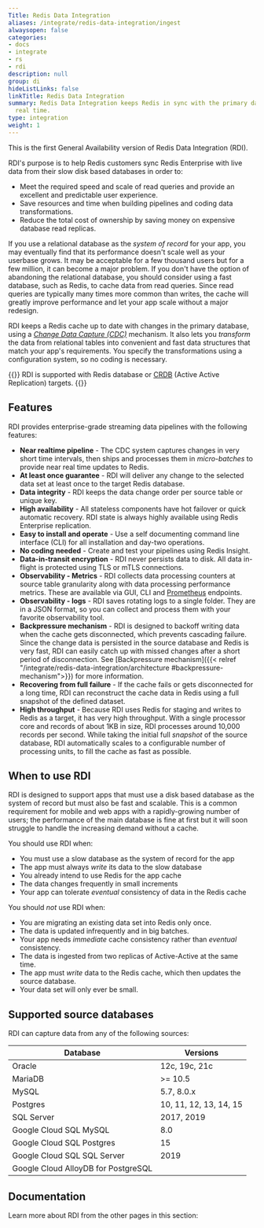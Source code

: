 ```yaml
---
Title: Redis Data Integration
aliases: /integrate/redis-data-integration/ingest
alwaysopen: false
categories:
- docs
- integrate
- rs
- rdi
description: null
group: di
hideListLinks: false
linkTitle: Redis Data Integration
summary: Redis Data Integration keeps Redis in sync with the primary database in near
  real time.
type: integration
weight: 1
---
```


This is the first General Availability version of Redis Data Integration (RDI).

RDI's purpose is to help Redis customers sync Redis Enterprise with live data from their slow disk based databases in order to:

- Meet the required speed and scale of read queries and provide an excellent and predictable user experience.
- Save resources and time when building pipelines and coding data transformations.
- Reduce the total cost of ownership by saving money on expensive database read replicas.

If you use a relational database as the *system of record* for your app,
you may eventually find
that its performance doesn't scale well as your userbase grows. It may be
acceptable for a few thousand users but for a few million, it can become a
major problem. If you don't have the option of abandoning the relational
database, you should consider using a fast
database, such as Redis, to cache data from read queries. Since read queries
are typically many times more common than writes, the cache will greatly
improve performance and let your app scale without a major redesign.

RDI keeps a Redis cache up to date with changes in the primary database, using a
[*Change Data Capture (CDC)*](https://en.wikipedia.org/wiki/Change_data_capture) mechanism.
It also lets you *transform* the data from relational tables into convenient
and fast data structures that match your app's requirements. You specify the
transformations using a configuration system, so no coding is necessary.

{{<note>}}
RDI is supported with Redis database or [CRDB](https://redis.com/redis-enterprise/technology/active-active-geo-distribution/) (Active Active Replication) targets.
{{</note>}}

## Features

RDI provides enterprise-grade streaming data pipelines with the following features:

- **Near realtime pipeline** - The CDC system captures changes in very short time intervals,
  then ships and processes them in *micro-batches* to provide near real time updates to Redis.
- **At least once guarantee** - RDI will deliver any change to the selected data set at least
  once to the target Redis database.
- **Data integrity** - RDI keeps the data change order per source table or unique key.
- **High availability** - All stateless components have hot failover or quick automatic recovery.
  RDI state is always highly available using Redis Enterprise replication.
- **Easy to install and operate** - Use a self documenting command line interface (CLI)
  for all installation and day-two operations.
- **No coding needed** - Create and test your pipelines using Redis Insight.
- **Data-in-transit encryption** - RDI never persists data to disk. All data in-flight is
  protected using TLS or mTLS connections.
- **Observability - Metrics** - RDI collects data processing counters at source table granularity
  along with data processing performance metrics. These are available via GUI, CLI and 
  [Prometheus](https://prometheus.io/) endpoints.
- **Observability - logs** - RDI saves rotating logs to a single folder. They are in a JSON format,
  so you can collect and process them with your favorite observability tool.
- **Backpressure mechanism** - RDI is designed to backoff writing data when the cache gets
  disconnected, which prevents cascading failure. Since the change data is persisted in the source
  database and Redis is very fast, RDI can easily catch up with missed changes after a short period of
  disconnection. See [Backpressure mechanism]({{< relref "/integrate/redis-data-integration/architecture #backpressure-mechanism">}}) for more information.
- **Recovering from full failure** - If the cache fails or gets disconnected for a long time,
  RDI can reconstruct the cache data in Redis using a full snapshot of the defined dataset.
- **High throughput** - Because RDI uses Redis for staging and writes to Redis as a target,
  it has very high throughput. With a single processor core and records of about 1KB in size,
  RDI processes around 10,000 records per second. While taking the initial full *snapshot* of
  the source database, RDI automatically scales to a configurable number of processing units,
  to fill the cache as fast as possible.

## When to use RDI

RDI is designed to support apps that must use a disk based database as the system of record
but must also be fast and scalable. This is a common requirement for mobile and web
apps with a rapidly-growing number of users; the performance of the main database is fine at first
but it will soon struggle to handle the increasing demand without a cache.

You should use RDI when:

- You must use a slow database as the system of record for the app 
- The app must always *write* its data to the slow database
- You already intend to use Redis for the app cache
- The data changes frequently in small increments
- Your app can tolerate *eventual* consistency of data in the Redis cache

You should *not* use RDI when:

- You are migrating an existing data set into Redis only once.
- The data is updated infrequently and in big batches.
- Your app needs *immediate* cache consistency rather than *eventual* consistency.
- The data is ingested from two replicas of Active-Active at the same time.
- The app must *write* data to the Redis cache, which then updates the source database.
- Your data set will only ever be small.

## Supported source databases

RDI can capture data from any of the following sources:

| Database                    | Versions               |
| --------------------------- | ---------------------- |
| Oracle                      | 12c, 19c, 21c          |
| MariaDB                     | >= 10.5                |
| MySQL                       | 5.7, 8.0.x             |
| Postgres                    | 10, 11, 12, 13, 14, 15 |
| SQL Server                  | 2017, 2019             |
| Google Cloud SQL MySQL      | 8.0                    |
| Google Cloud SQL Postgres   | 15                     |
| Google Cloud SQL SQL Server | 2019                   |
| Google Cloud AlloyDB for PostgreSQL | |


## Documentation

Learn more about RDI from the other pages in this section: